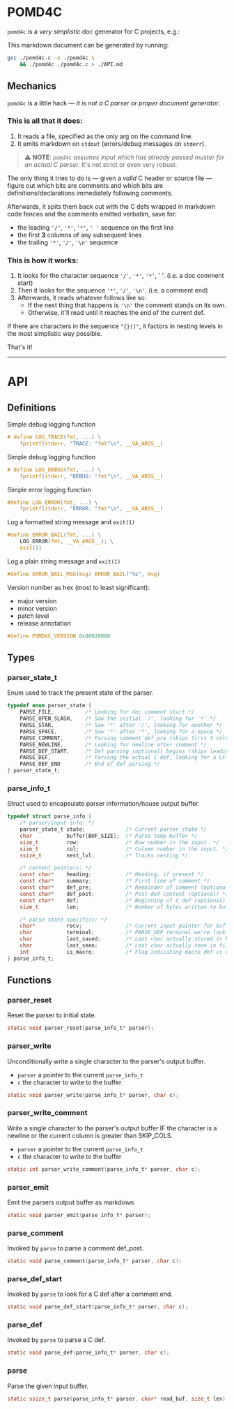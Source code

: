 # POMD4C

`pomd4c` is a _very simplistic_ doc generator for C projects, e.g.:

This markdown document can be generated by running:

```bash
gcc ./pomd4c.c -o ./pomd4c \
    && ./pomd4c ./pomd4c.c > ./API.md
```

## Mechanics

`pomd4c` is a little hack — *it is not a C parser or proper document
generator*.

### This is all that it does:

1. It reads a file, specified as the only arg on the command line.
1. It emits markdown on `stdout` (errors/debug messages on `stderr`).

> :warning: **NOTE**: `pomd4c` _assumes input which has already passed
> muster for an actual C parser._ It's not strict or even very robust.

The only thing it tries to do is — given a _valid_ C header or source file —
figure out which bits are comments and which bits are
definitions/declarations immediately following comments.

Afterwards, it spits them back out with the C defs wrapped in markdown
code fences and the comments emitted verbatim, save for:

 - the leading `'/'`, `'*'`, `'*'`, `' '` sequence on the first line
 - the first **3** columns of any subsequent lines
 - the trailing `'*'`, `'/'`, `'\n'` sequence


### This is how it works:

1. It looks for the character sequence `'/'`, `'*'`, `'*'`, ' '.
   (i.e. a doc comment start)
1. Then it looks for the sequence `'*'`, `'/'`, `'\n'`.
   (i.e. a comment end)
1. Afterwards, it reads whatever follows like so:
    - If the next thing that happens is `'\n'` the comment stands on its own.
    - Otherwise, it'll read until it reaches the end of the current def.

If there are characters in the sequence `"{}()"`, it factors in nesting
levels in the most simplistic way possible.

That's it!

---


# API 


## Definitions


Simple debug logging function 

```C
# define LOG_TRACE(fmt, ...) \
    fprintf(stderr, "TRACE: "fmt"\n", __VA_ARGS__)
```


Simple debug logging function 

```C
# define LOG_DEBUG(fmt, ...) \
    fprintf(stderr, "DEBUG: "fmt"\n", __VA_ARGS__)
```


Simple error logging function 

```C
#define LOG_ERROR(fmt, ...) \
    fprintf(stderr, "ERROR: "fmt"\n", __VA_ARGS__)
```


Log a formatted string message and `exit(1)`

```C
#define ERROR_BAIL(fmt, ...) \
    LOG_ERROR(fmt, __VA_ARGS__); \
    exit(1)
```


Log a plain string message and `exit(1)` 

```C
#define ERROR_BAIL_MSG(msg) ERROR_BAIL("%s", msg)
```


Version number as hex (most to least significant):

- major version
- minor version
- patch level
- release annotation

```C
#define POMD4C_VERSION 0x00020000
```


## Types


### parser_state_t

Enum used to track the present state of the parser.

```C
typedef enum parser_state {
    PARSE_FILE,          /* Looking for doc comment start */
    PARSE_OPEN_SLASH,    /* Saw the initial '/', looking for '*' */
    PARSE_STAR,          /* Saw '*' after '/', looking for another */
    PARSE_SPACE,         /* Saw '*' after '*', looking for a space */
    PARSE_COMMENT,       /* Parsing comment def_pre (skips first 3 columns) */
    PARSE_NEWLINE,       /* Looking for newline after comment */
    PARSE_DEF_START,     /* Def parsing (optional) begins (skips leading ' ')*/
    PARSE_DEF,           /* Parsing the actual C def, looking for a LF */
    PARSE_DEF_END        /* End of def parsing */
} parser_state_t;
```


### parse_info_t

Struct used to encapsulate parser information/house output buffer.

```C
typedef struct parse_info {
    /* parser/input info: */
    parser_state_t state;             /* Current parser state */
    char           buffer[BUF_SIZE];  /* Parse temp buffer */
    size_t         row;               /* Row number in the input. */
    size_t         col;               /* Column number in the input. */
    ssize_t        nest_lvl;          /* Tracks nesting */

    /* content pointers: */
    const char*    heading;           /* Heading, if present */
    const char*    summary;           /* First line of comment */
    const char*    def_pre;           /* Remainder of comment (optional) */
    const char*    def_post;          /* Post def content (optional) */
    const char*    def;               /* Beginning of C def (optional) */
    size_t         len;               /* Number of bytes written to buffer. */

    /* parse state specifics: */
    char*          recv;              /* Current input pointer for buffer */
    char           terminal;          /* PARSE_DEF terminal we're looking for */
    char           last_saved;        /* Last char actually stored in buffer */
    char           last_seen;         /* Last char actually seen in file */
    int            is_macro;          /* Flag indicating macro def vs other */
} parse_info_t;
```


## Functions


### parser_reset

Reset the parser to initial state.

```C
static void parser_reset(parse_info_t* parser);
```


### parser_write

Unconditionally write a single character to the parser's output buffer.

 - `parser` a pointer to the current `parse_info_t`
 - `c` the character to write to the buffer

```C
static void parser_write(parse_info_t* parser, char c);
```


### parser_write_comment

Write a single character to the parser's output buffer IF the character is
a newline or the current column is greater than SKIP_COLS.

 - `parser` a pointer to the current `parse_info_t`
 - `c` the character to write to the buffer

```C
static int parser_write_comment(parse_info_t* parser, char c);
```


### parser_emit

Emit the parsers output buffer as markdown.

```C
static void parser_emit(parse_info_t* parser);
```


### parse_comment

Invoked by `parse` to parse a comment def_post.

```C
static void parse_comment(parse_info_t* parser, char c);
```


### parse_def_start

Invoked by `parse` to look for a C def after a comment end.

```C
static void parse_def_start(parse_info_t* parser, char c);
```


### parse_def

Invoked by `parse` to parse a C def.

```C
static void parse_def(parse_info_t* parser, char c);
```


### parse

Parse the given input buffer.

```C
static ssize_t parse(parse_info_t* parser, char* read_buf, size_t len);
```


